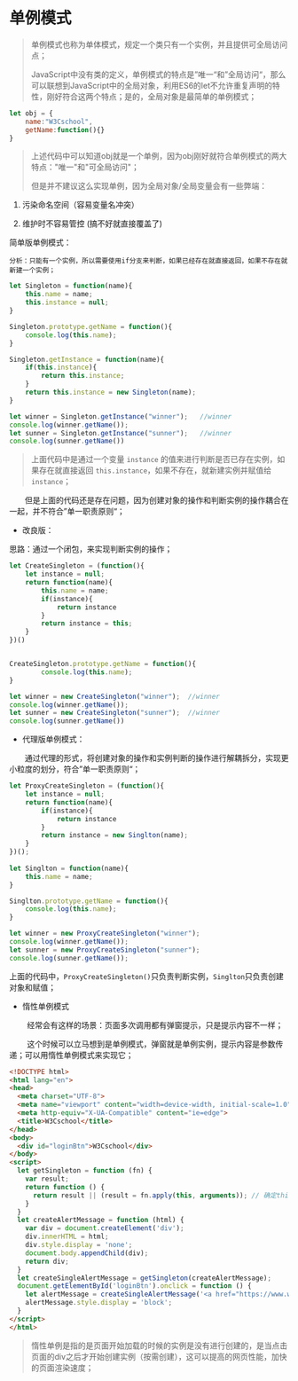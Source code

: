 # 单例模式

> 单例模式也称为单体模式，规定一个类只有一个实例，并且提供可全局访问点；
>
> JavaScript中没有类的定义，单例模式的特点是”唯一“和”全局访问“，那么可以联想到JavaScript中的全局对象，利用ES6的let不允许重复声明的特性，刚好符合这两个特点；是的，全局对象是最简单的单例模式；

```js
let obj = {
    name:"W3Cschool",
    getName:function(){}
}
```

> 上述代码中可以知道obj就是一个单例，因为obj刚好就符合单例模式的两大特点："唯一"和"可全局访问"；
> 
> 但是并不建议这么实现单例，因为全局对象/全局变量会有一些弊端：


1. 污染命名空间（容易变量名冲突）

2. 维护时不容易管控 (搞不好就直接覆盖了)

简单版单例模式：

    分析：只能有一个实例，所以需要使用if分支来判断，如果已经存在就直接返回，如果不存在就新建一个实例；

```js
let Singleton = function(name){
    this.name = name;
    this.instance = null; 
}

Singleton.prototype.getName = function(){
    console.log(this.name);
}

Singleton.getInstance = function(name){
    if(this.instance){
        return this.instance; 
    }
    return this.instance = new Singleton(name);
}

let winner = Singleton.getInstance("winner");   //winner
console.log(winner.getName());
let sunner = Singleton.getInstance("sunner");   //winner
console.log(sunner.getName())
```

> 上面代码中是通过一个变量 `instance` 的值来进行判断是否已存在实例，如果存在就直接返回 `this.instance`，如果不存在，就新建实例并赋值给 `instance`；

　　但是上面的代码还是存在问题，因为创建对象的操作和判断实例的操作耦合在一起，并不符合”单一职责原则“；

* 改良版：

思路：通过一个闭包，来实现判断实例的操作；

```js
let CreateSingleton = (function(){
    let instance = null;
    return function(name){
        this.name = name;
        if(instance){
            return instance
        }
        return instance = this;
    }
})()


CreateSingleton.prototype.getName = function(){
        console.log(this.name);
}

let winner = new CreateSingleton("winner");  //winner
console.log(winner.getName());
let sunner = new CreateSingleton("sunner");  //winner
console.log(sunner.getName())
```

* 代理版单例模式：

　　通过代理的形式，将创建对象的操作和实例判断的操作进行解耦拆分，实现更小粒度的划分，符合”单一职责原则“；

```js
let ProxyCreateSingleton = (function(){
    let instance = null;
    return function(name){
        if(instance){
            return instance
        }
        return instance = new Singlton(name);
    }
})();
    
let Singlton = function(name){
    this.name = name;
} 

Singlton.prototype.getName = function(){
    console.log(this.name);
}

let winner = new ProxyCreateSingleton("winner");
console.log(winner.getName());
let sunner = new ProxyCreateSingleton("sunner");
console.log(sunner.getName());
```

上面的代码中，`ProxyCreateSingleton()`只负责判断实例，`Singlton`只负责创建对象和赋值；

* 惰性单例模式

　　 经常会有这样的场景：页面多次调用都有弹窗提示，只是提示内容不一样；

　　 这个时候可以立马想到是单例模式，弹窗就是单例实例，提示内容是参数传递；可以用惰性单例模式来实现它；

```html
<!DOCTYPE html>
<html lang="en">
<head>
  <meta charset="UTF-8">
  <meta name="viewport" content="width=device-width, initial-scale=1.0">
  <meta http-equiv="X-UA-Compatible" content="ie=edge">
  <title>W3Cschool</title>
</head>
<body>
  <div id="loginBtn">W3Cschool</div>
</body>
<script>
  let getSingleton = function (fn) {
    var result;
    return function () {
      return result || (result = fn.apply(this, arguments)); // 确定this上下文并传递参数
    }
  }
  let createAlertMessage = function (html) {
    var div = document.createElement('div');
    div.innerHTML = html;
    div.style.display = 'none';
    document.body.appendChild(div);
    return div;
  }
  let createSingleAlertMessage = getSingleton(createAlertMessage);
  document.getElementById('loginBtn').onclick = function () {
    let alertMessage = createSingleAlertMessage('<a href="https://www.w3cschool.cn/" style="text-decoration:none;" target="_blank">W3Cschool.cn</a>');
    alertMessage.style.display = 'block';
  }
</script>
</html>
```

> 惰性单例是指的是页面开始加载的时候的实例是没有进行创建的，是当点击页面的div之后才开始创建实例（按需创建），这可以提高的网页性能，加快的页面渲染速度；
